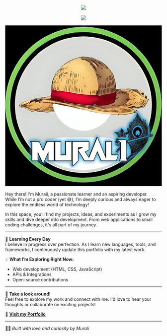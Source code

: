 <p align="center"> 
   <img src="https://capsule-render.vercel.app/api?type=waving&color=gradient&text=𝑴𝑼𝑹𝜜𝑳𝑰&height=100&section=header"/> 
 </p> 

  <div align="center">
  <img src="https://readme-typing-svg.herokuapp.com?color=FFC0CB&center=true&lines=WELCOME+TO+MY+PORTFOLIO&width=600&height=180" style="font-size: smaller;">
</div>




![Murali's Portfolio](img/main.png)


Hey there! I'm Murali, a passionate learner and an aspiring developer.  
While I’m not a pro coder (yet 😅), I’m deeply curious and always eager to explore the endless world of technology!

In this space, you’ll find my projects, ideas, and experiments as I grow my skills and dive deeper into development. From web applications to small coding challenges, it's all part of my journey.

---

🌱 **Learning Every Day**  
I believe in progress over perfection. As I learn new languages, tools, and frameworks, I continuously update this portfolio with my latest work. 

💡 **What I’m Exploring Right Now:**  
- Web development (HTML, CSS, JavaScript)  
- APIs & Integrations  
- Open-source contributions  

---

🚀 **Take a look around!**  
Feel free to explore my work and connect with me. I'd love to hear your thoughts or collaborate on exciting projects! 

🔗 [**Visit my Portfolio**](https://muralibotz.github.io)

---

👨‍💻 _Built with love and curiosity by Murali_
